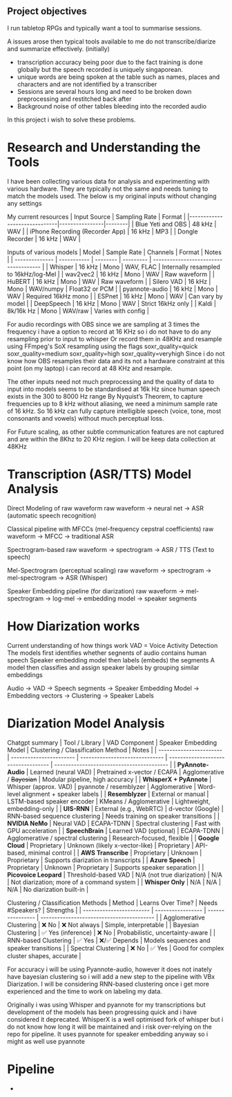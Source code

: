 ## Project objectives
I run tabletop RPGs and typically want a tool to summarise sessions.

A issues arose then typical tools available to me do not transcribe/diarize and summarize effectively. (initially)
- transcription accuracy being poor due to the fact training is done globally but the speech recorded is uniquely singaporean.
- unique words are being spoken at the table such as names, places and characters and are not identified by a transcriber
- Sessions are several hours long and need to be broken down preprocessing and restitched back after
- Background noise of other tables bleeding into the recorded audio

In this project i wish to solve these problems.

# Research and Understanding the Tools
I have been collecting various data for analysis and experimenting with various hardware. 
They are typically not the same and needs tuning to match the models used. The below is my original inputs without changing any settings

My current resources
| Input Source                  | Sampling Rate | Format |
|------------------------------|----------------|--------|
| Blue Yeti and OBS            | 48 kHz         | WAV    |
| iPhone Recording (Recorder App) | 16 kHz      | MP3    |
| Dongle Recorder              | 16 kHz         | WAV    |


Inputs of various models
| Model          | Sample Rate | Channels | Format    | Notes                                 |
| -------------- | ----------- | -------- | --------- | ------------------------------------- |
| Whisper        | 16 kHz      | Mono     | WAV, FLAC | Internally resampled to 16kHz/log-Mel |
| wav2vec2       | 16 kHz      | Mono     | WAV       | Raw waveform                          |
| HuBERT         | 16 kHz      | Mono     | WAV       | Raw waveform                          |
| Silero VAD     | 16 kHz      | Mono     | WAV/numpy | Float32 or PCM                        |
| pyannote-audio | 16 kHz      | Mono     | WAV       | Required 16kHz mono                   |
| ESPnet         | 16 kHz      | Mono     | WAV       | Can vary by model                     |
| DeepSpeech     | 16 kHz      | Mono     | WAV       | Strict 16kHz only                     |
| Kaldi          | 8k/16k Hz   | Mono     | WAV/raw   | Varies with config                    |

For audio recordings with OBS since we are sampling at 3 times the frequency i have a option to record at 16 KHz so i do not have to do any resampling prior to input to whisper
Or record them in 48KHz and resample using FFmpeg's SoX resampling using the flags
	soxr_quality=quick
    soxr_quality=medium
    soxr_quality=high
    soxr_quality=veryhigh
Since i do not know how OBS resamples their data and its not a hardware constraint at this point (on my laptop) i can record at 48 KHz and resample.

The other inputs need not much preprocessing and the quality of data to input into models seems to be standardised at 16k Hz since human speech exists in the 300 to 8000 Hz range
By Nyquist’s Theorem, to capture frequencies up to 8 kHz without aliasing, we need a minimum sample rate of 16 kHz.
So 16 kHz can fully capture intelligible speech (voice, tone, most consonants and vowels) without much perceptual loss.

For Future scaling, as other subtle communication features are not captured and are within the 8Khz to 20 KHz region. I will be keep data collection at 48KHz

# Transcription (ASR/TTS) Model Analysis
Direct Modeling of raw waveform
raw waveform → neural net → ASR (automatic speech recognition)

Classical pipeline with MFCCs (mel-frequency cepstral coefficients)
raw waveform → MFCC → traditional ASR

Spectrogram-based
raw waveform → spectrogram → ASR / TTS (Text to speech)

Mel-Spectrogram (perceptual scaling)
raw waveform → spectrogram → mel-spectrogram → ASR (Whisper)

Speaker Embedding pipeline (for diarization)
raw waveform → mel-spectrogram → log-mel → embedding model → speaker segments

# How Diarization works
Current understanding of how things work
VAD = Voice Activity Detection
The models first identifies whether segnents of audio contains human speech
Speaker embedding model then labels (embeds) the segments
A model then classifies and assign speaker labels by grouping similar embeddings

Audio →
  VAD →
    Speech segments →
      Speaker Embedding Model →
        Embedding vectors →
          Clustering →
            Speaker Labels

# Diarization Model Analysis 
Chatgpt summary
| Tool / Library          | VAD Component           | Speaker Embedding Model        | Clustering / Classification Method  | Notes                                     |
| ----------------------- | ----------------------- | ------------------------------ | ----------------------------------- | ----------------------------------------- |
| **PyAnnote-Audio**      | Learned (neural VAD)    | Pretrained x-vector / ECAPA    | Agglomerative / ~~Bayesian~~            | Modular pipeline, high accuracy           |
| **WhisperX + PyAnnote** | Whisper (approx. VAD)   | pyannote / resemblyzer         | Agglomerative                       | Word-level alignment + speaker labels     |
| **Resemblyzer**         | External or manual      | LSTM-based speaker encoder     | KMeans / Agglomerative              | Lightweight, embedding-only               |
| **UIS-RNN**             | External (e.g., WebRTC) | d-vector (Google)              | RNN-based sequence clustering       | Needs training on speaker transitions     |
| **NVIDIA NeMo**         | Neural VAD              | ECAPA-TDNN                     | Spectral clustering                 | Fast with GPU acceleration                |
| **SpeechBrain**         | Learned VAD (optional)  | ECAPA-TDNN                     | Agglomerative / spectral clustering | Research-focused, flexible                |
| **Google Cloud**        | Proprietary             | Unknown (likely x-vector-like) | Proprietary                         | API-based, minimal control                |
| **AWS Transcribe**      | Proprietary             | Unknown                        | Proprietary                         | Supports diarization in transcripts       |
| **Azure Speech**        | Proprietary             | Unknown                        | Proprietary                         | Supports speaker separation               |
| **Picovoice Leopard**   | Threshold-based VAD     | N/A (not true diarization)     | N/A                                 | Not diarization; more of a command system |
| **Whisper Only**        | N/A                     | N/A                            | N/A                                 | No diarization built-in                   |

Clustering / Classification Methods
| Method                   | Learns Over Time? | Needs #Speakers? | Strengths                                 |
| ------------------------ | ----------------- | ---------------- | ----------------------------------------- |
| Agglomerative Clustering | ❌ No              | ❌ Not always     | Simple, interpretable                     |
| Bayesian Clustering      | ✅ Yes (inference) | ❌ No             | Probabilistic, uncertainty-aware          |
| RNN-based Clustering     | ✅ Yes             | ❌/✅ Depends      | Models sequences and speaker transitions  |
| Spectral Clustering      | ❌ No              | ✅ Yes            | Good for complex cluster shapes, accurate |

For accuracy i will be using Pyannote-audio, however it does not inately have bayesian clustering so i will add a new step to the pipeline with VBx Diarization. I will be considering RNN-based clustering once i get more experienced and the time to work on labeling my data.


Originally i was using Whisper and pyannote for my transcriptions but development of the models has been progressing quick and i have considered it deprecated. WhisperX is a well optimised fork of whisper but i do not know how long it will be maintained and i risk over-relying on the repo for pipeline. It uses pyannote for speaker embedding anyway so i might as well use pyannote







# Pipeline
- 